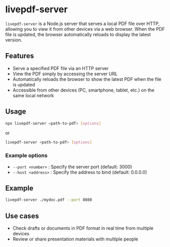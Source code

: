 # livepdf-server

`livepdf-server` is a Node.js server that serves a local PDF file over HTTP, allowing you to view it from other devices via a web browser. When the PDF file is updated, the browser automatically reloads to display the latest version.

## Features

- Serve a specified PDF file via an HTTP server
- View the PDF simply by accessing the server URL
- Automatically reloads the browser to show the latest PDF when the file is updated
- Accessible from other devices (PC, smartphone, tablet, etc.) on the same local network

## Usage

```sh
npx livepdf-server <path-to-pdf> [options]
```

or

```sh
livepdf-server <path-to-pdf> [options]
```

### Example options

- `--port <number>` : Specify the server port (default: 3000)
- `--host <address>` : Specify the address to bind (default: 0.0.0.0)

## Example

```sh
livepdf-server ./mydoc.pdf --port 8080
```

## Use cases

- Check drafts or documents in PDF format in real time from multiple devices
- Review or share presentation materials with multiple people

